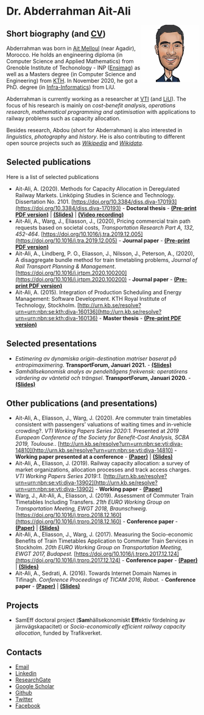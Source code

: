 # Dr. Abderrahman Ait-Ali
<img src="https://github.com/abdeaitali/abdeaitali.github.io/raw/master/images/sketch.jpg" width=150 align=right>

## Short biography (and [CV](https://github.com/abdeaitali/abdeaitali.github.io/raw/master/files/cv.pdf))
Abderrahman was born in [Ait Melloul](https://goo.gl/maps/eBJYE8a3YLKsdhZw9) (near Agadir), Morocco. He holds an engineering diploma (in Computer Science and Applied Mathematics) from Grenoble Institute of Techonology - INP ([Ensimag](https://ensimag.grenoble-inp.fr/)) as well as a Masters degree (in Computer Science and Engineering) from [KTH](https://www.kth.se/profile/abde). In November 2020, he got a PhD. degree (in [Infra-Informatics](https://liu.se/en/article/forskarutbildning-i-infrainformatik)) from LiU.

Abderrahman is currently working as a researcher at [VTI](https://www.vti.se/en/employees/abderrahman-ait-ali) (and [LiU](https://liu.se/en/employee/abdai17)). The focus of his research is mainly on *cost-benefit analysis*, *operations research*, *mathematical programming and optimisation* with applications to railway problems such as capacity allocation. 

Besides research, Abdou (short for Abderrahman) is also interested in *linguistics*, *photography* and *history*. He is also contributing to different open source projects such as *[Wikipedia](https://w.wiki/phA)* and *[Wikidata](https://www.wikidata.org/wiki/Q60311822)*.

## Selected publications
Here is a list of selected publications
* Ait-Ali, A. (2020). Methods for Capacity Allocation in Deregulated Railway Markets. Linköping Studies in Science and Technology. Dissertation No. 2101. [https://doi.org/10.3384/diss.diva-170193](https://doi.org/10.3384/diss.diva-170193) - **Doctoral thesis** - **[(Pre-print PDF version)](https://github.com/abdeaitali/abdeaitali.github.io/raw/master/files/phdthesis.pdf)** | **[(Slides)](https://github.com/abdeaitali/abdeaitali.github.io/raw/master/files/slides/phd.pdf)** | **[(Video recording)](https://youtu.be/5EsgU053MHU)**
* Ait-Ali, A., Warg, J., Eliasson, J., (2020), Pricing commercial train path requests based on societal costs, *Transportation Research Part A, 132, 452-464*. [https://doi.org/10.1016/j.tra.2019.12.005](https://doi.org/10.1016/j.tra.2019.12.005) - **Journal paper** - **[(Pre-print PDF version)](https://github.com/abdeaitali/abdeaitali.github.io/raw/master/files/TP1.pdf)**
* Ait-Ali, A., Lindberg, P. O., Eliasson, J., Nilsson, J., Peterson, A., (2020), A disaggregate bundle method for train timetabling problems, *Journal of Rail Transport Planning & Management*. [https://doi.org/10.1016/j.jrtpm.2020.100200](https://doi.org/10.1016/j.jrtpm.2020.100200) - **Journal paper** - **[(Pre-print PDF version)](https://github.com/abdeaitali/abdeaitali.github.io/raw/master/files/BM.pdf)**
* Ait-Ali, A. (2015). Integration of Production Scheduling and Energy Management: Software Development. KTH Royal Institute of Technology, Stockholm. [http://urn.kb.se/resolve?urn=urn:nbn:se:kth:diva-160136](http://urn.kb.se/resolve?urn=urn:nbn:se:kth:diva-160136) - **Master thesis** - **[(Pre-print PDF version)](https://github.com/abdeaitali/abdeaitali.github.io/raw/master/files/mathesis.pdf)**

## Selected presentations
* *Estimering av dynamiska origin-destination matriser baserat på entropimaximering*. **TransportForum, Januari 2021.** - **[(Slides)](https://github.com/abdeaitali/abdeaitali.github.io/raw/master/files/slides/tf21.pdf)**
* *Samhällsekonomisk analys av pendeltågens frekvensk: operatörens värdering av väntetid och trängsel*. **TransportForum, Januari 2020.** - **[(Slides)](https://github.com/abdeaitali/abdeaitali.github.io/raw/master/files/slides/tf20.pdf)**


## Other publications (and presentations)
* Ait-Ali, A., Eliasson, J., Warg, J. (2020). Are commuter train timetables consistent with passengers’ valuations of waiting times and in-vehicle crowding?. *VTI Working Papers Series 2020:1.* Presented at *2019 European Conference of the Society for Benefit-Cost Analysis, SCBA 2019, Toulouse.*. [http://urn.kb.se/resolve?urn=urn:nbn:se:vti:diva-14810](http://urn.kb.se/resolve?urn=urn:nbn:se:vti:diva-14810) - **Working paper presented at a conference** - **[(Paper)](https://github.com/abdeaitali/abdeaitali.github.io/raw/master/files/vtiwps20_1.pdf)** | **[(Slides)](https://github.com/abdeaitali/abdeaitali.github.io/raw/master/files/slides/scba19.pdf)**
* Ait-Ali, A., Eliasson, J. (2019). Railway capacity allocation: a survey of market organizations, allocation processes and track access charges. *VTI Working Papers Series 2019:1.* [http://urn.kb.se/resolve?urn=urn:nbn:se:vti:diva-13902](http://urn.kb.se/resolve?urn=urn:nbn:se:vti:diva-13902) - **Working paper** - **[(Paper)](https://github.com/abdeaitali/abdeaitali.github.io/raw/master/files/vtiwps19_1.pdf)**
* Warg, J., Ait-Ali, A., Eliasson, J. (2019). Assessment of Commuter Train Timetables Including Transfers. *21th EURO Working Group on Transportation Meeting, EWGT 2018, Braunschweig.* [https://doi.org/10.1016/j.trpro.2018.12.160](https://doi.org/10.1016/j.trpro.2018.12.160) - **Conference paper** - **[(Paper)](https://github.com/abdeaitali/abdeaitali.github.io/raw/master/files/ewgt18.pdf)** | **[(Slides)](https://github.com/abdeaitali/abdeaitali.github.io/raw/master/files/slides/ewgt18.pdf)**
* Ait-Ali, A., Eliasson, J., Warg, J. (2017). Measuring the Socio-economic Benefits of Train Timetables Application to Commuter Train Services in Stockholm. *20th EURO Working Group on Transportation Meeting, EWGT 2017, Budapest.* [https://doi.org/10.1016/j.trpro.2017.12.124](https://doi.org/10.1016/j.trpro.2017.12.124) - **Conference paper** - **[(Paper)](https://github.com/abdeaitali/abdeaitali.github.io/raw/master/files/ewgt17.pdf)** | **[(Slides)](https://github.com/abdeaitali/abdeaitali.github.io/raw/master/files/slides/ewgt17.pdf)**
* Ait-Ali, A., Sedrati, A. (2016). Towards Internet Domain Names in Tifinagh. *Conference Proceedings of TICAM 2016, Rabat.* - **Conference paper** - **[(Paper)](https://github.com/abdeaitali/abdeaitali.github.io/raw/master/files/ticam16.pdf)** | **[(Slides)](https://github.com/abdeaitali/abdeaitali.github.io/raw/master/files/slides/ticam16.pdf)**

## Projects

* SamEff doctoral project (**Sam**hällsekonomiskt **Eff**ektiv fördelning av järnvägskapacitet) or *Socio-economically efficient railway capacity allocation*, funded by Trafikverket.

## Contacts
* [Email](mailto:abde.aitali@live.com) 
* [Linkedin](https://www.linkedin.com/in/abdeaitali/)
* [ResearchGate](https://www.researchgate.net/profile/Abderrahman_Ait-Ali)
* [Google Scholar](https://scholar.google.com/citations?user=3t1aBqYAAAAJ&hl=en&authuser=1)
* [Github](https://github.com/abdeaitali)
* [Twitter](https://twitter.com/AbdeAitali)
* [Facebook](https://www.facebook.com/abde7aitali/)
